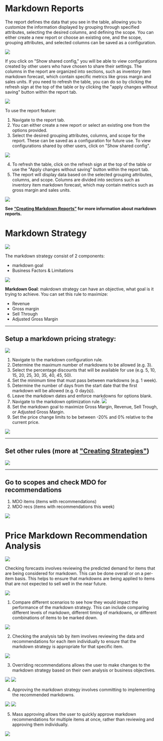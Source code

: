 # Markdown Reports

The report defines the data that you see in the table, allowing you to customize the information displayed by grouping through specified attributes, 
selecting the desired columns, and defining the scope. 
You can either create a new report or choose an existing one, and the scope, grouping attributes, and selected columns can be saved as a configuration. 

![](../../price_rules/optimization/image76.png)

If you click on "Show shared config," you will be able to view configurations created by other users who have chosen to share their settings. 
The columns in the report are organized into sections, such as inventory item markdown forecast, 
which contain specific metrics like gross margin and sales units. If you need to refresh the table, 
you can do so by clicking the refresh sign at the top of the table or by clicking the "apply changes without saving" button within the report tab.

![](../media/image4.png)

To use the report feature:
1.	Navigate to the report tab.
2.	You can either create a new report or select an existing one from the options provided.
3.	Select the desired grouping attributes, columns, and scope for the report. These can be saved as a configuration for future use. To view configurations shared by other users, click on "Show shared config".

![](../../price_rules/optimization/image30.png)

4.	To refresh the table, click on the refresh sign at the top of the table or use the "Apply changes without saving" button within the report tab.
5.	The report will display data based on the selected grouping attributes, columns, and scope. Columns are divided into sections such as inventory item markdown forecast, which may contain metrics such as gross margin and sales units.

![](../media/image14.png)

**See [“Creating Markdown Reports”](./report) for more information about markdown reports.**

# Markdown Strategy

![](../media/image10.JPG)

The markdown strategy consist of 2 components:

* markdown goal
* Business Factors & Limitations

![](../media/image21.png)

**Markdown Goal**: makrdown strategy can have an objective, what goal is it trying to achieve. 
You can set this rule to maximize: 
* Revenue
* Gross margin
* Sell Through
* Adjusted Gross Margin
---
## **Setup a markdown pricing strategy:**

![](../media/image20.png)

1. Navigate to the markdown configuration rule.
2. Determine the maximum number of markdowns to be allowed (e.g. 3).
2.	Select the percentage discounts that will be available for use (e.g. 5, 10, 15, 20, 25, 30, 35, 40, 45, 50).
3.	Set the minimum time that must pass between markdowns (e.g. 1 week).
4.	Determine the number of days from the start date that the first markdown will be allowed (e.g. 0 day(s)).
5.	Leave the markdown dates and enforce markdowns for options blank.
6.	Navigate to the markdown optimization rule.
![](../media/image11.JPG)
7.	Set the markdown goal to maximize Gross Margin, Revenue, Sell Trough, or Adjusted Gross Margin.
8.	Set the price change limits to be between -20% and 0% relative to the current price.

![](../media/image21.png)



---
## **Set other rules (more at ["Creating Strategies"](./strategy))**


![](../media/image5.png)

---
## **Go to scopes and check MDO for recommendations**
1.	MDO items (items with recommendations)
2.	MDO recs (items with recommendations this week)

![](../media/image7.png)

# Price Markdown Recommendation Analysis

![](../media/image3.png)

Checking forecasts involves reviewing the predicted demand for items that are being considered for markdown. 
This can be done overall or on a per-item basis. This helps to ensure that markdowns are being applied to 
items that are not expected to sell well in the near future.

![](../media/image1.png)

1. Compare different scenarios to see how they would impact the performance of the markdown strategy. This can include comparing different levels of markdown, different timing of markdowns, or different combinations of items to be marked down.

![](../media/image43.png)

2.	Checking the analysis tab by item involves reviewing the data and recommendations for each item individually to ensure that the markdown strategy is appropriate for that specific item.

![](../media/image2.png)

3.	Overriding recommendations allows the user to make changes to the markdown strategy based on their own analysis or business objectives.

![](../media/image41.png)   ![](../media/image42.JPG)

4.	Approving the markdown strategy involves committing to implementing the recommended markdowns.

![](../media/image44.JPG) ![](../media/image47.JPG)

5.	Mass approving allows the user to quickly approve markdown recommendations for multiple items at once, rather than reviewing and approving them individually.

![](../media/image45.JPG)
